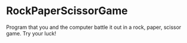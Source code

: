 # RockPaperScissorGame
Program that you and the computer battle it out in a rock, paper, scissor game. Try your luck!
